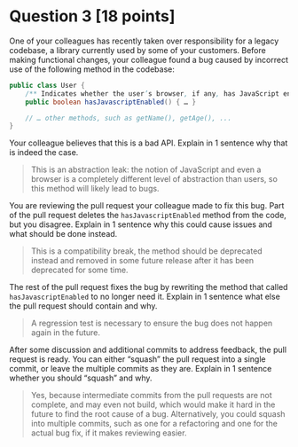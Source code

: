 # Question 3 [18 points]

One of your colleagues has recently taken over responsibility for a legacy codebase, a library currently used by some of your customers.
Before making functional changes, your colleague found a bug caused by incorrect use of the following method in the codebase:

```java
public class User {
    /** Indicates whether the user’s browser, if any, has JavaScript enabled. */
    public boolean hasJavascriptEnabled() { … }

    // … other methods, such as getName(), getAge(), ...
}
```

Your colleague believes that this is a bad API. Explain in 1 sentence why that is indeed the case.

> This is an abstraction leak: the notion of JavaScript and even a browser is a completely different level of abstraction than users,
> so this method will likely lead to bugs.

You are reviewing the pull request your colleague made to fix this bug. Part of the pull request deletes the `hasJavascriptEnabled` method from the code, but you disagree.
Explain in 1 sentence why this could cause issues and what should be done instead.

> This is a compatibility break, the method should be deprecated instead and removed in some future release after it has been deprecated for some time.

The rest of the pull request fixes the bug by rewriting the method that called `hasJavascriptEnabled` to no longer need it.
Explain in 1 sentence what else the pull request should contain and why.

> A regression test is necessary to ensure the bug does not happen again in the future.

After some discussion and additional commits to address feedback, the pull request is ready.
You can either “squash” the pull request into a single commit, or leave the multiple commits as they are.
Explain in 1 sentence whether you should “squash” and why.

> Yes, because intermediate commits from the pull requests are not complete, and may even not build, which would make it hard in the future to find the root cause of a bug.
> Alternatively, you could squash into multiple commits, such as one for a refactoring and one for the actual bug fix, if it makes reviewing easier.
